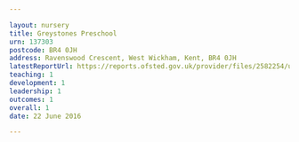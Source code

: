 ```yaml
---

layout: nursery
title: Greystones Preschool
urn: 137303
postcode: BR4 0JH
address: Ravenswood Crescent, West Wickham, Kent, BR4 0JH
latestReportUrl: https://reports.ofsted.gov.uk/provider/files/2582254/urn/137303.pdf
teaching: 1
development: 1
leadership: 1
outcomes: 1
overall: 1
date: 22 June 2016

---
```

